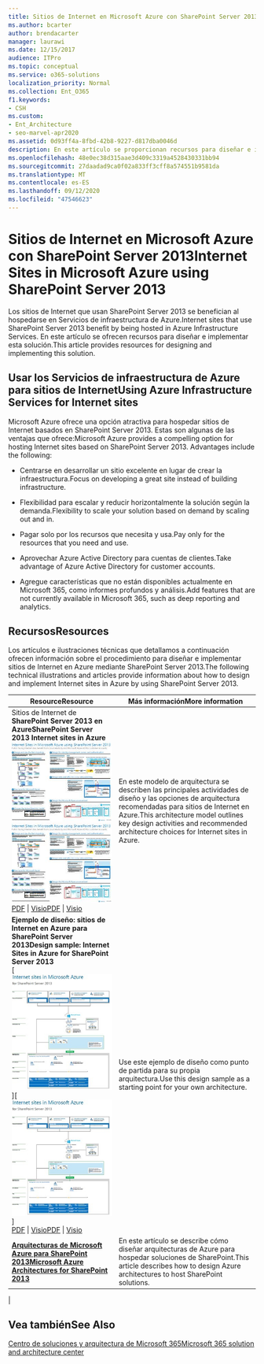 ```yaml
---
title: Sitios de Internet en Microsoft Azure con SharePoint Server 2013
ms.author: bcarter
author: brendacarter
manager: laurawi
ms.date: 12/15/2017
audience: ITPro
ms.topic: conceptual
ms.service: o365-solutions
localization_priority: Normal
ms.collection: Ent_O365
f1.keywords:
- CSH
ms.custom:
- Ent_Architecture
- seo-marvel-apr2020
ms.assetid: 0d93ff4a-8fbd-42b8-9227-d817dba0046d
description: En este artículo se proporcionan recursos para diseñar e implementar sitios de Internet de Sharepoint Server 2013 hospedados en Servicios de infraestructura de Azure.
ms.openlocfilehash: 48e0ec38d315aae3d409c3319a4528430331bb94
ms.sourcegitcommit: 27daadad9ca0f02a833ff3cff8a574551b9581da
ms.translationtype: MT
ms.contentlocale: es-ES
ms.lasthandoff: 09/12/2020
ms.locfileid: "47546623"
---
```

# <a name="internet-sites-in-microsoft-azure-using-sharepoint-server-2013"></a><span data-ttu-id="75b2d-103">Sitios de Internet en Microsoft Azure con SharePoint Server 2013</span><span class="sxs-lookup"><span data-stu-id="75b2d-103">Internet Sites in Microsoft Azure using SharePoint Server 2013</span></span>

 <span data-ttu-id="75b2d-104">Los sitios de Internet que usan SharePoint Server 2013 se benefician al hospedarse en Servicios de infraestructura de Azure.</span><span class="sxs-lookup"><span data-stu-id="75b2d-104">Internet sites that use SharePoint Server 2013 benefit by being hosted in Azure Infrastructure Services.</span></span> <span data-ttu-id="75b2d-105">En este artículo se ofrecen recursos para diseñar e implementar esta solución.</span><span class="sxs-lookup"><span data-stu-id="75b2d-105">This article provides resources for designing and implementing this solution.</span></span>

## <a name="using-azure-infrastructure-services-for-internet-sites"></a><span data-ttu-id="75b2d-106">Usar los Servicios de infraestructura de Azure para sitios de Internet</span><span class="sxs-lookup"><span data-stu-id="75b2d-106">Using Azure Infrastructure Services for Internet sites</span></span>

<span data-ttu-id="75b2d-p102">Microsoft Azure ofrece una opción atractiva para hospedar sitios de Internet basados en SharePoint Server 2013. Estas son algunas de las ventajas que ofrece:</span><span class="sxs-lookup"><span data-stu-id="75b2d-p102">Microsoft Azure provides a compelling option for hosting Internet sites based on SharePoint Server 2013. Advantages include the following:</span></span>

- <span data-ttu-id="75b2d-109">Centrarse en desarrollar un sitio excelente en lugar de crear la infraestructura.</span><span class="sxs-lookup"><span data-stu-id="75b2d-109">Focus on developing a great site instead of building infrastructure.</span></span>

- <span data-ttu-id="75b2d-110">Flexibilidad para escalar y reducir horizontalmente la solución según la demanda.</span><span class="sxs-lookup"><span data-stu-id="75b2d-110">Flexibility to scale your solution based on demand by scaling out and in.</span></span>

- <span data-ttu-id="75b2d-111">Pagar solo por los recursos que necesita y usa.</span><span class="sxs-lookup"><span data-stu-id="75b2d-111">Pay only for the resources that you need and use.</span></span>

- <span data-ttu-id="75b2d-112">Aprovechar Azure Active Directory para cuentas de clientes.</span><span class="sxs-lookup"><span data-stu-id="75b2d-112">Take advantage of Azure Active Directory for customer accounts.</span></span>

- <span data-ttu-id="75b2d-113">Agregue características que no están disponibles actualmente en Microsoft 365, como informes profundos y análisis.</span><span class="sxs-lookup"><span data-stu-id="75b2d-113">Add features that are not currently available in Microsoft 365, such as deep reporting and analytics.</span></span>

## <a name="resources"></a><span data-ttu-id="75b2d-114">Recursos</span><span class="sxs-lookup"><span data-stu-id="75b2d-114">Resources</span></span>

<span data-ttu-id="75b2d-115">Los artículos e ilustraciones técnicas que detallamos a continuación ofrecen información sobre el procedimiento para diseñar e implementar sitios de Internet en Azure mediante SharePoint Server 2013.</span><span class="sxs-lookup"><span data-stu-id="75b2d-115">The following technical illustrations and articles provide information about how to design and implement Internet sites in Azure by using SharePoint Server 2013.</span></span>

|<span data-ttu-id="75b2d-116">Resource</span><span class="sxs-lookup"><span data-stu-id="75b2d-116">Resource</span></span>|<span data-ttu-id="75b2d-117">Más información</span><span class="sxs-lookup"><span data-stu-id="75b2d-117">More information</span></span>|
|---|---|
|<span data-ttu-id="75b2d-118">Sitios de Internet de **SharePoint Server 2013 en Azure**</span><span class="sxs-lookup"><span data-stu-id="75b2d-118">**SharePoint Server 2013 Internet sites in Azure**</span></span> <br/> <span data-ttu-id="75b2d-119">[![Imagen de sitios de Internet en Azure con SharePoint](../media/MS-AZ-SPInternetSites.jpg)](https://go.microsoft.com/fwlink/p/?LinkId=392552)</span><span class="sxs-lookup"><span data-stu-id="75b2d-119">[![Image of Internet sites in Azure using SharePoint](../media/MS-AZ-SPInternetSites.jpg)](https://go.microsoft.com/fwlink/p/?LinkId=392552)</span></span> <br/> <span data-ttu-id="75b2d-120">[PDF](https://go.microsoft.com/fwlink/p/?LinkId=392552) \| [Visio](https://go.microsoft.com/fwlink/p/?LinkId=392551)</span><span class="sxs-lookup"><span data-stu-id="75b2d-120">[PDF](https://go.microsoft.com/fwlink/p/?LinkId=392552) \| [Visio](https://go.microsoft.com/fwlink/p/?LinkId=392551)</span></span>|<span data-ttu-id="75b2d-121">En este modelo de arquitectura se describen las principales actividades de diseño y las opciones de arquitectura recomendadas para sitios de Internet en Azure.</span><span class="sxs-lookup"><span data-stu-id="75b2d-121">This architecture model outlines key design activities and recommended architecture choices for Internet sites in Azure.</span></span>|
|<span data-ttu-id="75b2d-122">**Ejemplo de diseño: sitios de Internet en Azure para SharePoint Server 2013**</span><span class="sxs-lookup"><span data-stu-id="75b2d-122">**Design sample: Internet Sites in Azure for SharePoint Server 2013**</span></span> <br/> <span data-ttu-id="75b2d-123">[ ![ Imagen del ejemplo de diseño: sitios de Internet en Microsoft Azure para SharePoint 2013 ](../media/MS-AZ-InternetSitesDesignSample.jpg) ]</span><span class="sxs-lookup"><span data-stu-id="75b2d-123">[![Image of the Design sample: Internet sites in Microsoft Azure for SharePoint 2013](../media/MS-AZ-InternetSitesDesignSample.jpg)]</span></span> <br/> <span data-ttu-id="75b2d-124">[PDF](https://go.microsoft.com/fwlink/p/?LinkId=392549)  \| [Visio](https://go.microsoft.com/fwlink/p/?LinkId=392548)</span><span class="sxs-lookup"><span data-stu-id="75b2d-124">[PDF](https://go.microsoft.com/fwlink/p/?LinkId=392549)  \| [Visio](https://go.microsoft.com/fwlink/p/?LinkId=392548)</span></span>|<span data-ttu-id="75b2d-125">Use este ejemplo de diseño como punto de partida para su propia arquitectura.</span><span class="sxs-lookup"><span data-stu-id="75b2d-125">Use this design sample as a starting point for your own architecture.</span></span>|
|<span data-ttu-id="75b2d-126">**[Arquitecturas de Microsoft Azure para SharePoint 2013](microsoft-azure-architectures-for-sharepoint-2013.md)**</span><span class="sxs-lookup"><span data-stu-id="75b2d-126">**[Microsoft Azure Architectures for SharePoint 2013](microsoft-azure-architectures-for-sharepoint-2013.md)**</span></span> <br/> |<span data-ttu-id="75b2d-127">En este artículo se describe cómo diseñar arquitecturas de Azure para hospedar soluciones de SharePoint.</span><span class="sxs-lookup"><span data-stu-id="75b2d-127">This article describes how to design Azure architectures to host SharePoint solutions.</span></span>|
|

## <a name="see-also"></a><span data-ttu-id="75b2d-128">Vea también</span><span class="sxs-lookup"><span data-stu-id="75b2d-128">See Also</span></span>

[<span data-ttu-id="75b2d-129">Centro de soluciones y arquitectura de Microsoft 365</span><span class="sxs-lookup"><span data-stu-id="75b2d-129">Microsoft 365 solution and architecture center</span></span>](../solutions/solution-architecture-center.md)
